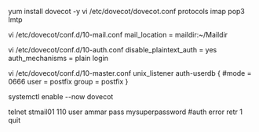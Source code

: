 yum install dovecot -y
vi /etc/dovecot/dovecot.conf
protocols imap pop3 lmtp 

vi /etc/dovecot/conf.d/10-mail.conf
mail_location = maildir:~/Maildir

vi /etc/dovecot/conf.d/10-auth.conf
disable_plaintext_auth = yes
auth_mechanisms = plain login

vi /etc/dovecot/conf.d/10-master.conf
  unix_listener auth-userdb {
    #mode = 0666
    user = postfix
    group = postfix
  }

systemctl enable --now dovecot

telnet stmail01 110
user ammar
pass mysuperpassword #auth error
retr 1
quit
